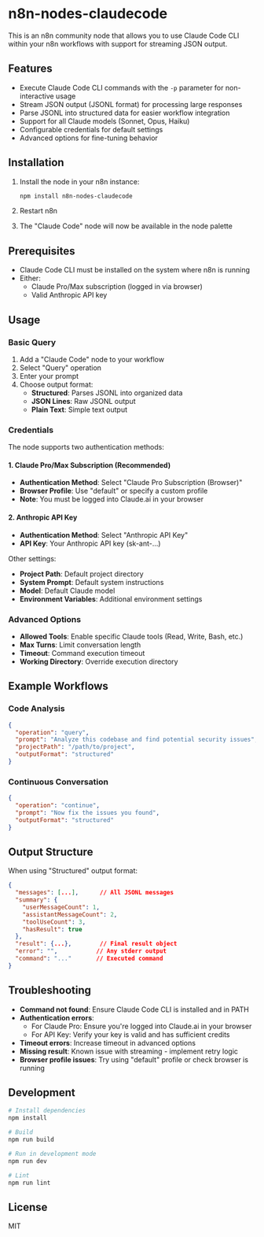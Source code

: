 # n8n-nodes-claudecode

This is an n8n community node that allows you to use Claude Code CLI within your n8n workflows with support for streaming JSON output.

## Features

- Execute Claude Code CLI commands with the `-p` parameter for non-interactive usage
- Stream JSON output (JSONL format) for processing large responses
- Parse JSONL into structured data for easier workflow integration
- Support for all Claude models (Sonnet, Opus, Haiku)
- Configurable credentials for default settings
- Advanced options for fine-tuning behavior

## Installation

1. Install the node in your n8n instance:
   ```bash
   npm install n8n-nodes-claudecode
   ```

2. Restart n8n

3. The "Claude Code" node will now be available in the node palette

## Prerequisites

- Claude Code CLI must be installed on the system where n8n is running
- Either:
  - Claude Pro/Max subscription (logged in via browser)
  - Valid Anthropic API key

## Usage

### Basic Query

1. Add a "Claude Code" node to your workflow
2. Select "Query" operation
3. Enter your prompt
4. Choose output format:
   - **Structured**: Parses JSONL into organized data
   - **JSON Lines**: Raw JSONL output
   - **Plain Text**: Simple text output

### Credentials

The node supports two authentication methods:

#### 1. Claude Pro/Max Subscription (Recommended)
- **Authentication Method**: Select "Claude Pro Subscription (Browser)"
- **Browser Profile**: Use "default" or specify a custom profile
- **Note**: You must be logged into Claude.ai in your browser

#### 2. Anthropic API Key
- **Authentication Method**: Select "Anthropic API Key"
- **API Key**: Your Anthropic API key (sk-ant-...)

Other settings:
- **Project Path**: Default project directory
- **System Prompt**: Default system instructions
- **Model**: Default Claude model
- **Environment Variables**: Additional environment settings

### Advanced Options

- **Allowed Tools**: Enable specific Claude tools (Read, Write, Bash, etc.)
- **Max Turns**: Limit conversation length
- **Timeout**: Command execution timeout
- **Working Directory**: Override execution directory

## Example Workflows

### Code Analysis
```json
{
  "operation": "query",
  "prompt": "Analyze this codebase and find potential security issues",
  "projectPath": "/path/to/project",
  "outputFormat": "structured"
}
```

### Continuous Conversation
```json
{
  "operation": "continue",
  "prompt": "Now fix the issues you found",
  "outputFormat": "structured"
}
```

## Output Structure

When using "Structured" output format:
```json
{
  "messages": [...],      // All JSONL messages
  "summary": {
    "userMessageCount": 1,
    "assistantMessageCount": 2,
    "toolUseCount": 3,
    "hasResult": true
  },
  "result": {...},        // Final result object
  "error": "",           // Any stderr output
  "command": "..."       // Executed command
}
```

## Troubleshooting

- **Command not found**: Ensure Claude Code CLI is installed and in PATH
- **Authentication errors**: 
  - For Claude Pro: Ensure you're logged into Claude.ai in your browser
  - For API Key: Verify your key is valid and has sufficient credits
- **Timeout errors**: Increase timeout in advanced options
- **Missing result**: Known issue with streaming - implement retry logic
- **Browser profile issues**: Try using "default" profile or check browser is running

## Development

```bash
# Install dependencies
npm install

# Build
npm run build

# Run in development mode
npm run dev

# Lint
npm run lint
```

## License

MIT